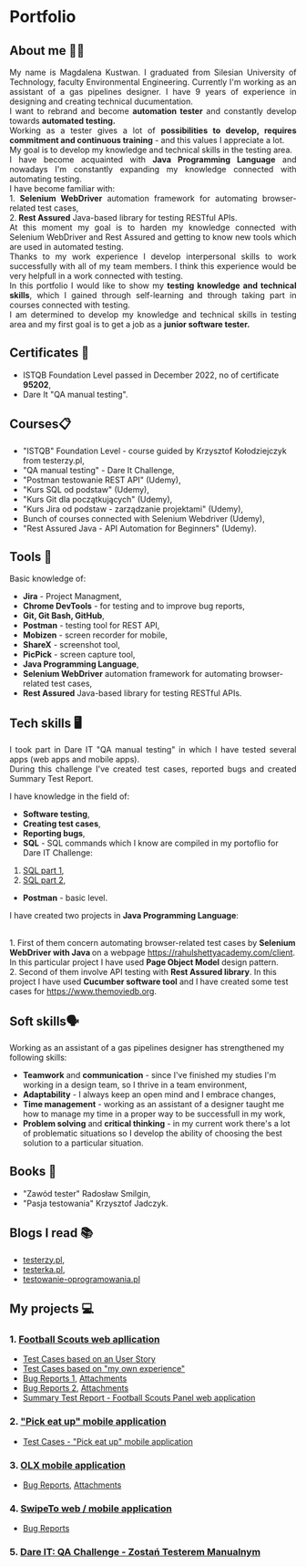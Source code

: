# Portfolio
## About me 👱‍♀️
<p align="justify">My name is Magdalena Kustwan. I graduated from Silesian University of Technology, faculty Environmental Engineering. Currently I'm working as an assistant of a gas pipelines designer. I have 9 years of experience in designing and creating technical ducumentation.
<br>I want to rebrand and become <strong>automation tester</strong> and constantly develop towards <strong>automated testing.</strong>
<br>Working as a tester gives a lot of <strong>possibilities to develop, requires commitment and continuous training</strong> - and this values I appreciate a lot.
<br>My goal is to develop my knowledge and technical skills in the testing area.
<br>I have become acquainted with <strong>Java Programming Language</strong> and nowadays I'm constantly expanding my knowledge connected with automating testing.
<br>I have become familiar with:
<br>1.<strong> Selenium WebDriver</strong> automation framework for automating browser-related test cases,
<br>2.<strong> Rest Assured</strong> Java-based library for testing RESTful APIs.
<br>At this moment my goal is to harden my knowledge connected with Selenium WebDriver and Rest Assured and getting to know new tools which are used in automated testing.
<br>Thanks to my work experience I develop interpersonal skills to work successfully with all of my team members. I think this experience would be very helpfull in a work connected with testing.
<br>In this portfolio I would like to show my <strong>testing knowledge and technical skills</strong>, which I gained through self-learning and through taking part in courses connected with testing.
<br>I am determined to develop my knowledge and technical skills in testing area and my first goal is to get a job as a <strong>junior software tester.</strong></p> 

## Certificates 📜
* ISTQB Foundation Level passed in December 2022, no of certificate <strong>95202</strong>,
* Dare It "QA manual testing".
## Courses📋
* "ISTQB" Foundation Level - course guided by Krzysztof Kołodziejczyk from testerzy.pl,
* "QA manual testing" - Dare It Challenge,
* "Postman testowanie REST API" (Udemy),
* "Kurs SQL od podstaw" (Udemy),
* "Kurs Git dla początkujących" (Udemy),
* "Kurs Jira od podstaw - zarządzanie projektami" (Udemy),
* Bunch of courses connected with Selenium Webdriver (Udemy),
* "Rest Assured Java - API Automation for Beginners" (Udemy). 
## Tools 🔧
Basic knowledge of:
* <strong>Jira</strong> - Project Managment,
* <strong>Chrome DevTools</strong> - for testing and to improve bug reports,
* <strong>Git, Git Bash, GitHub</strong>,
* <strong>Postman</strong> - testing tool for REST API,
* <strong>Mobizen</strong> - screen recorder for mobile,
* <strong>ShareX</strong> - screenshot tool,
* <strong>PicPick</strong> - screen capture tool,
* <strong>Java Programming Language</strong>,
* <strong>Selenium WebDriver</strong> automation framework for automating browser-related test cases,
* <strong>Rest Assured</strong> Java-based library for testing RESTful APIs.

## Tech skills 🖥
<p align="justify">I took part in Dare IT "QA manual testing" in which I have tested several apps (web apps and mobile apps). 
<br>During this challenge I've created test cases, reported bugs and created Summary Test Report. </p>

I have knowledge in the field of:
* <strong>Software testing</strong>,
* <strong>Creating test cases</strong>,
* <strong>Reporting bugs</strong>,
* <strong>SQL</strong> - SQL commands which I know are compiled in my portoflio for Dare IT Challenge: 
1. [SQL part 1](https://github.com/MagdalenaKustwan/challenge_portfolio_magda#TASK-5),
2. [SQL part 2](https://github.com/MagdalenaKustwan/challenge_portfolio_magda#TASK-6),
* <strong>Postman</strong> - basic level.
  
<p align="justify"> I have created two projects in <strong>Java Programming Language</strong>:  
  
<br>1. First of them concern automating browser-related test cases by <strong>Selenium WebDriver with Java </strong>on a webpage https://rahulshettyacademy.com/client. In this particular project I have used <strong>Page Object Model</strong> design pattern.
<br>2. Second of them involve API testing with <strong>Rest Assured library</strong>. In this project I have used <strong>Cucumber software tool</strong> and I have created some test cases for https://www.themoviedb.org. </p> 

## Soft skills🗣️
Working as an assistant of a gas pipelines designer has strengthened my following skills:
* <strong>Teamwork</strong> and <strong>communication</strong> - since I've finished my studies I'm working in a design team, so I thrive in a team environment,
* <strong>Adaptability</strong> - I always keep an open mind and I embrace changes,
* <strong>Time management</strong> - working as an assistant of a designer taught me how to manage my time in a proper way to be successfull in my work,
* <strong>Problem solving</strong> and <strong>critical thinking</strong> - in my current work there's a lot of problematic situations so I develop the ability of choosing the best solution to a particular situation.
## Books 📖
* "Zawód tester" Radosław Smilgin,
* "Pasja testowania" Krzysztof Jadczyk.
## Blogs I read 📚
* [testerzy.pl](https://testerzy.pl/),
* [testerka.pl](https://testerka.pl),
* [testowanie-oprogramowania.pl](https://testowanie-oprogramowania.pl/blog/)
## My projects 💻
### 1. [Football Scouts web apllication](https://scouts-test.futbolkolektyw.pl/)
* [Test Cases based on an User Story](https://docs.google.com/spreadsheets/d/1f743nJbJRFVM-6Q-Gs4fvZtBPScJbfGY9Di4mZ2xE7E/edit#gid=0)
* [Test Cases based on "my own experience"](https://docs.google.com/spreadsheets/d/1aTDpsfbxUiWod1yA2tgrxEHNAv--As5-ufsPlr7xjq8/edit#gid=0)
* [Bug Reports 1](https://docs.google.com/document/d/1gtXcMbP4IvgVwKEMl7KNeSZhK4EqXtWq-Teyad3258k/edit), [Attachments](https://drive.google.com/drive/folders/10BkHWJDOZzVEY48z4-tYlQ9Qf-fEI6UK)
* [Bug Reports 2](https://docs.google.com/document/d/1EMviWXsw5gNjMoQ0EOenddn1YJe2aIu99inNrnfEXi4/edit), [Attachments](https://drive.google.com/drive/folders/10BkHWJDOZzVEY48z4-tYlQ9Qf-fEI6UK)
* [Summary Test Report - Football Scouts Panel web application](https://docs.google.com/document/d/1q6kp1qb3HyzGO6dV0wQPLDXBL0uMm8Hc4TcDkIq-LdI/edit)
### 2. ["Pick eat up" mobile application](https://pickeatup.io/)
* [Test Cases - "Pick eat up" mobile application](https://docs.google.com/spreadsheets/d/1dsWG6yD_5FFyJ-oawPs9YfcOgNrBZsVyPuxbAwSVGRA/edit#gid=0)
### 3. [OLX mobile application](https://www.olx.pl/)
* [Bug Reports](https://docs.google.com/document/d/1fztrn_jhq8e8R7ts9O9r_n2RKX-jmP9NwJhYPPnfOUM/edit), [Attachments](https://drive.google.com/drive/folders/1SVZRa6-d23UBrf1ps7SIEeWh2KYp1isr)
### 4. [SwipeTo web / mobile application](https://swipeto.pl)
* [Bug Reports](https://magdatester.atlassian.net/jira/software/projects/CPP/boards/1)
### 5. [Dare IT: QA Challenge - Zostań Testerem Manualnym](https://github.com/MKustwan/challenge_portfolio_magda)

